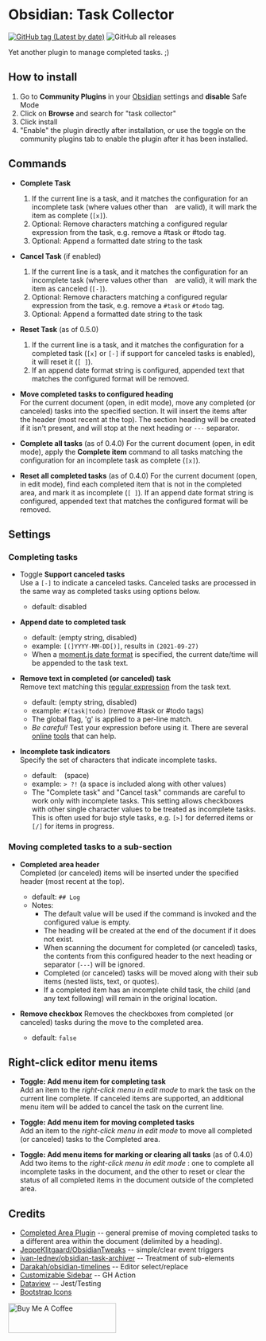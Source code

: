 # Obsidian: Task Collector
[![GitHub tag (Latest by date)](https://img.shields.io/github/v/tag/ebullient/obsidian-task-collector)](https://github.com/ebullient/obsidian-task-collector/releases) ![GitHub all releases](https://img.shields.io/github/downloads/ebullient/obsidian-task-collector/total?color=success)

Yet another plugin to manage completed tasks. ;)

## How to install

1. Go to **Community Plugins** in your [Obsidian](https://www.obsidian.md) settings and **disable** Safe Mode
2. Click on **Browse** and search for "task collector"
3. Click install
4. "Enable" the plugin directly after installation, or use the toggle on the community plugins tab to enable the plugin after it has been installed.

## Commands

- **Complete Task**  
    1. If the current line is a task, and it matches the configuration for an incomplete task (where values other than ` ` are valid), it will mark the item as complete (`[x]`). 
    2. Optional: Remove characters matching a configured regular expression from the task, e.g. remove a #task or #todo tag.
    3. Optional: Append a formatted date string to the task

- **Cancel Task** (if enabled)  
    1. If the current line is a task, and it matches the configuration for an incomplete task (where values other than ` ` are valid), it will mark the item as canceled (`[-]`). 
    2. Optional: Remove characters matching a configured regular expression from the task, e.g. remove a `#task` or `#todo` tag.
    3. Optional: Append a formatted date string to the task

-  **Reset Task** (as of 0.5.0)
    1. If the current line is a task, and it matches the configuration for a completed task (`[x]` or `[-]` if support for canceled tasks is enabled), it will reset it (`[ ]`). 
    2. If an append date format string is configured, appended text that matches the configured format will be removed.

- **Move completed tasks to configured heading**  
    For the current document (open, in edit mode), move any completed (or canceled) tasks into the specified section. It will insert the items after the header (most recent at the top). The section heading will be created if it isn't present, and will stop at the next heading or `---` separator.
    
- **Complete all tasks** (as of 0.4.0)
    For the current document (open, in edit mode), apply the **Complete item** command to all tasks matching the configuration for an incomplete task as complete (`[x]`). 

-  **Reset all completed tasks** (as of 0.4.0)
    For the current document (open, in edit mode), find each completed item that is not in the completed area, and mark it as incomplete (`[ ]`). If an append date format string is configured, appended text that matches the configured format will be removed.
    
## Settings

### Completing tasks

- Toggle **Support canceled tasks**  
  Use a `[-]` to indicate a canceled tasks. Canceled tasks are processed in the same way as completed tasks using options below.
  - default: disabled

- **Append date to completed task**
    - default: (empty string, disabled)
    - example: `[(]YYYY-MM-DD[)]`, results in `(2021-09-27)`
    - When a [moment.js date format](https://momentjs.com/docs/#/displaying/format/) is specified, the current date/time will be appended to the task text.

- **Remove text in completed (or canceled) task**  
    Remove text matching this [regular expression](https://developer.mozilla.org/en-US/docs/Web/JavaScript/Guide/Regular_Expressions) from the task text. 
    - default: (empty string, disabled)
    - example: `#(task|todo)` (remove #task or #todo tags)
    - The global flag, 'g' is applied to a per-line match.
    - *Be careful!* Test your expression before using it. There are several [online](https://www.regextester.com/) [tools](https://regex.observepoint.com/) that can help.

- **Incomplete task indicators**  
    Specify the set of characters that indicate incomplete tasks.
    - default: ` ` (space)
    - example: `> ?!` (a space is included along with other values)
    - The "Complete task" and "Cancel task" commands are careful to work only with incomplete tasks. This setting allows checkboxes with other single character values to be treated as incomplete tasks. This is often used for bujo style tasks, e.g. `[>]` for deferred items or `[/]` for items in progress.

### Moving completed tasks to a sub-section

- **Completed area header**  
    Completed (or canceled) items will be inserted under the specified header (most recent at the top).
    - default: `## Log`
    - Notes:
      - The default value will be used if the command is invoked and the configured value is empty. 
      - The heading will be created at the end of the document if it does not exist.
      - When scanning the document for completed (or canceled) tasks, the contents from this configured header to the next heading or separator (`---`) will be ignored.
      - Completed (or canceled) tasks will be moved along with their sub items (nested lists, text, or quotes). 
      - If a completed item has an incomplete child task, the child (and any text following) will remain in the original location.

- **Remove checkbox**
    Removes the checkboxes from completed (or canceled) tasks during the move to the completed area.
    - default: `false`
    
## Right-click editor menu items

- **Toggle: Add menu item for completing task**  
  Add an item to the _right-click menu in edit mode_ to mark the task on the current line complete. If canceled items are supported, an additional menu item will be added to cancel the task on the current line.

- **Toggle: Add menu item for moving completed tasks**  
  Add an item to the _right-click menu in edit mode_ to move all completed (or canceled) tasks to the Completed area.
  
- **Toggle: Add menu items for marking or clearing all tasks**  (as of 0.4.0)
  Add two items to the _right-click menu in edit mode_ : one to complete
  all incomplete tasks in the document, and the other to reset or clear the status of all completed items in the document outside of the completed area.
  
## Credits

- [Completed Area Plugin](https://github.com/DahaWong/obsidian-completed) -- general premise of moving completed tasks to a different area within the document (delimited by a heading).
- [JeppeKlitgaard/ObsidianTweaks](https://github.com/JeppeKlitgaard/ObsidianTweaks/) -- simple/clear event triggers
- [ivan-lednev/obsidian-task-archiver](https://github.com/ivan-lednev/obsidian-task-archiver) -- Treatment of sub-elements
- [Darakah/obsidian-timelines](https://github.com/Darakah/obsidian-timelines) -- Editor select/replace
- [Customizable Sidebar](https://github.com/phibr0/obsidian-customizable-sidebar) -- GH Action
- [Dataview](https://github.com/blacksmithgu/obsidian-dataview) -- Jest/Testing
- [Bootstrap Icons](https://icons.getbootstrap.com/)


<a href="https://www.buymeacoffee.com/ebullient" target="_blank"><img src="https://cdn.buymeacoffee.com/buttons/v2/default-blue.png" alt="Buy Me A Coffee" style="height: 60px !important;width: 217px !important;" ></a>
